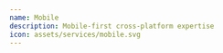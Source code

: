 ```yaml
---
name: Mobile
description: Mobile-first cross-platform expertise
icon: assets/services/mobile.svg
---
```


